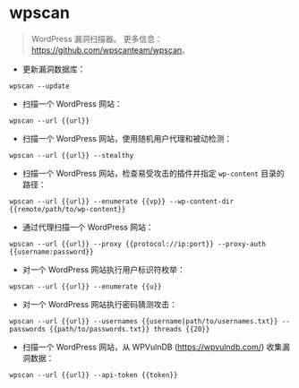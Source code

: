 # wpscan

> WordPress 漏洞扫描器。
> 更多信息：<https://github.com/wpscanteam/wpscan>。

- 更新漏洞数据库：

`wpscan --update`

- 扫描一个 WordPress 网站：

`wpscan --url {{url}}`

- 扫描一个 WordPress 网站，使用随机用户代理和被动检测：

`wpscan --url {{url}} --stealthy`

- 扫描一个 WordPress 网站，检查易受攻击的插件并指定 `wp-content` 目录的路径：

`wpscan --url {{url}} --enumerate {{vp}} --wp-content-dir {{remote/path/to/wp-content}}`

- 通过代理扫描一个 WordPress 网站：

`wpscan --url {{url}} --proxy {{protocol://ip:port}} --proxy-auth {{username:password}}`

- 对一个 WordPress 网站执行用户标识符枚举：

`wpscan --url {{url}} --enumerate {{u}}`

- 对一个 WordPress 网站执行密码猜测攻击：

`wpscan --url {{url}} --usernames {{username|path/to/usernames.txt}} --passwords {{path/to/passwords.txt}} threads {{20}}`

- 扫描一个 WordPress 网站，从 WPVulnDB (<https://wpvulndb.com/>) 收集漏洞数据：

`wpscan --url {{url}} --api-token {{token}}`